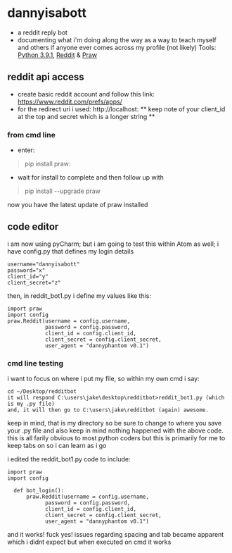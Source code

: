 # dannyisabott
- a reddit reply bot
- documenting what i'm doing along the way as a way to teach myself and others if anyone ever comes across my profile (not likely)
Tools: [Python 3.9.1](https://www.python.org/downloads/), [Reddit](reddit.com) & [Praw](https://praw.readthedocs.io/en/latest/getting_started/installation.html)

## reddit api access
- create basic reddit account and follow this link: https://www.reddit.com/prefs/apps/
- for the redirect uri i used: http://localhost: ** keep note of your client_id at the top and secret which is a longer string **

### from cmd line
- enter:
> pip install praw:
- wait for install to complete and then follow up with
> pip install --upgrade praw 

now you have the latest update of praw installed

## code editor 

i am now using pyCharm; but i am going to test this within Atom as well; i have config.py that defines my login details
```
username="dannyisabott"
password="x"
client_id="y"
client_secret="z"
```
then, in reddit_bot1.py i define my values like this:
```
import praw
import config
praw.Reddit(username = config.username,
            password = config.password,
            client_id = config.client_id,
            client_secret = config.client_secret,
            user_agent = "dannyphantom v0.1")
```
### cmd line testing
i want to focus on where i put my file, so within my own cmd i say:
```
cd ~/Desktop/redditbot
it will respond C:\users\jake\desktop\redditbot>reddit_bot1.py (which is my .py file)
and, it will then go to C:\users\jake\redditbot (again) awesome.
```
keep in mind, that is my directory so be sure to change to where you save your .py file and also keep in mind nothing happened with the above code.
this is all farily obvious to most python coders but this is primarily for me to keep tabs on so i can learn as i go

i edited the reddit_bot1.py code to include:
```
import praw
import config

  def bot_login():
      praw.Reddit(username = config.username,
            password = config.password,
            client_id = config.client_id,
            client_secret = config.client_secret,
            user_agent = "dannyphantom v0.1")
```
and it works! fuck yes! 
issues regarding spacing and tab became apparent which i didnt expect but when executed on cmd it works


